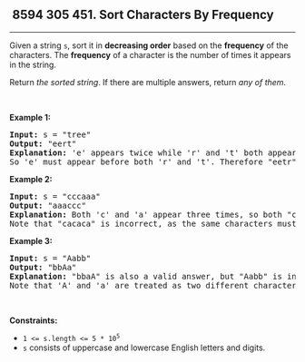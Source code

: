 <h2> 8594 305
451. Sort Characters By Frequency</h2><hr><div><p>Given a string <code>s</code>, sort it in <strong>decreasing order</strong> based on the <strong>frequency</strong> of the characters. The <strong>frequency</strong> of a character is the number of times it appears in the string.</p>

<p>Return <em>the sorted string</em>. If there are multiple answers, return <em>any of them</em>.</p>

<p>&nbsp;</p>
<p><strong class="example">Example 1:</strong></p>

<pre><strong>Input:</strong> s = "tree"
<strong>Output:</strong> "eert"
<strong>Explanation:</strong> 'e' appears twice while 'r' and 't' both appear once.
So 'e' must appear before both 'r' and 't'. Therefore "eetr" is also a valid answer.
</pre>

<p><strong class="example">Example 2:</strong></p>

<pre><strong>Input:</strong> s = "cccaaa"
<strong>Output:</strong> "aaaccc"
<strong>Explanation:</strong> Both 'c' and 'a' appear three times, so both "cccaaa" and "aaaccc" are valid answers.
Note that "cacaca" is incorrect, as the same characters must be together.
</pre>

<p><strong class="example">Example 3:</strong></p>

<pre><strong>Input:</strong> s = "Aabb"
<strong>Output:</strong> "bbAa"
<strong>Explanation:</strong> "bbaA" is also a valid answer, but "Aabb" is incorrect.
Note that 'A' and 'a' are treated as two different characters.
</pre>

<p>&nbsp;</p>
<p><strong>Constraints:</strong></p>

<ul>
	<li><code>1 &lt;= s.length &lt;= 5 * 10<sup>5</sup></code></li>
	<li><code>s</code> consists of uppercase and lowercase English letters and digits.</li>
</ul>
</div>